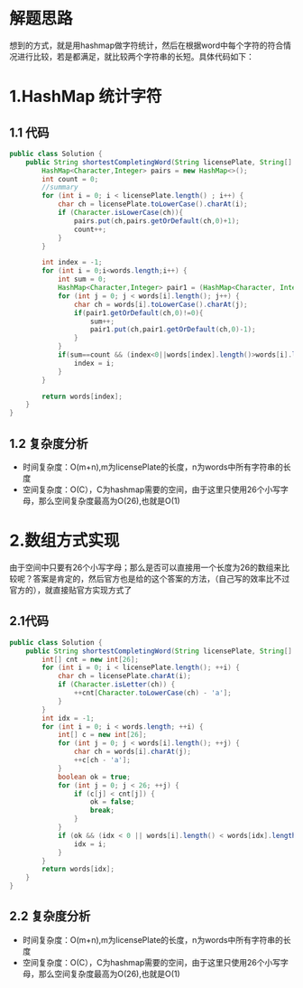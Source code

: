 # 解题思路

想到的方式，就是用hashmap做字符统计，然后在根据word中每个字符的符合情况进行比较，若是都满足，就比较两个字符串的长短。具体代码如下：

# 1.HashMap 统计字符

## 1.1 代码

```java
public class Solution {
    public String shortestCompletingWord(String licensePlate, String[] words) {
        HashMap<Character,Integer> pairs = new HashMap<>();
        int count = 0;
        //summary
        for (int i = 0; i < licensePlate.length() ; i++) {
            char ch = licensePlate.toLowerCase().charAt(i);
            if (Character.isLowerCase(ch)){
                pairs.put(ch,pairs.getOrDefault(ch,0)+1);
                count++;
            }
        }

        int index = -1;
        for (int i = 0;i<words.length;i++) {
            int sum = 0;
            HashMap<Character,Integer> pair1 = (HashMap<Character, Integer>) pairs.clone();
            for (int j = 0; j < words[i].length(); j++) {
                char ch = words[i].toLowerCase().charAt(j);
                if(pair1.getOrDefault(ch,0)!=0){
                    sum++;
                    pair1.put(ch,pair1.getOrDefault(ch,0)-1);
                }
            }
            if(sum==count && (index<0||words[index].length()>words[i].length())){
                index = i;
            }
        }

        return words[index];
    }
}
```

## 1.2 复杂度分析

* 时间复杂度：O(m+n),m为licensePlate的长度，n为words中所有字符串的长度
* 空间复杂度：O(C），C为hashmap需要的空间，由于这里只使用26个小写字母，那么空间复杂度最高为O(26),也就是O(1)

# 2.数组方式实现

由于空间中只要有26个小写字母；那么是否可以直接用一个长度为26的数组来比较呢？答案是肯定的，然后官方也是给的这个答案的方法，（自己写的效率比不过官方的），就直接贴官方实现方式了

## 2.1代码

```java
public class Solution {
    public String shortestCompletingWord(String licensePlate, String[] words) {
        int[] cnt = new int[26];
        for (int i = 0; i < licensePlate.length(); ++i) {
            char ch = licensePlate.charAt(i);
            if (Character.isLetter(ch)) {
                ++cnt[Character.toLowerCase(ch) - 'a'];
            }
        }
        int idx = -1;
        for (int i = 0; i < words.length; ++i) {
            int[] c = new int[26];
            for (int j = 0; j < words[i].length(); ++j) {
                char ch = words[i].charAt(j);
                ++c[ch - 'a'];
            }
            boolean ok = true;
            for (int j = 0; j < 26; ++j) {
                if (c[j] < cnt[j]) {
                    ok = false;
                    break;
                }
            }
            if (ok && (idx < 0 || words[i].length() < words[idx].length())) {
                idx = i;
            }
        }
        return words[idx];
    }
}
```

## 2.2 复杂度分析

* 时间复杂度：O(m+n),m为licensePlate的长度，n为words中所有字符串的长度
* 空间复杂度：O(C），C为hashmap需要的空间，由于这里只使用26个小写字母，那么空间复杂度最高为O(26),也就是O(1)